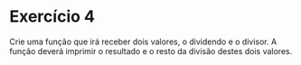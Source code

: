 # Exercício 4

Crie uma função que irá receber dois valores, o dividendo e o divisor. A função deverá imprimir o resultado e o resto da divisão destes dois valores.

